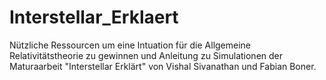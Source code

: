 # Interstellar_Erklaert
 Nützliche Ressourcen um eine Intuation für die Allgemeine Relativitätstheorie zu gewinnen und Anleitung zu Simulationen der Maturaarbeit "Interstellar Erklärt" von Vishal Sivanathan und Fabian Boner.
